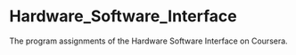 Hardware_Software_Interface
===========================

The program assignments of the Hardware Software Interface on Coursera.
